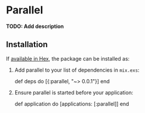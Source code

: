 # Parallel

**TODO: Add description**

## Installation

If [available in Hex](https://hex.pm/docs/publish), the package can be installed as:

  1. Add parallel to your list of dependencies in `mix.exs`:

        def deps do
          [{:parallel, "~> 0.0.1"}]
        end

  2. Ensure parallel is started before your application:

        def application do
          [applications: [:parallel]]
        end

